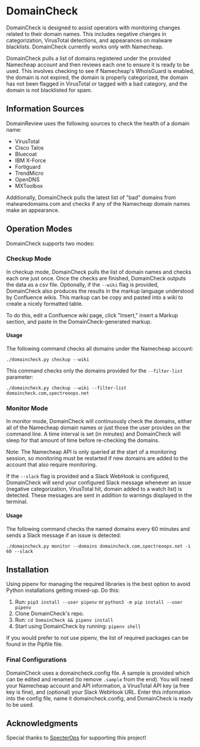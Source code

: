 # DomainCheck

DomainCheck is designed to assist operators with monitoring changes related to their domain names. This includes negative changes in categorization, VirusTotal detections, and appearances on malware blacklists. DomainCheck currently works only with Namecheap.

DomainCheck pulls a list of domains registered under the provided Namecheap account and then reviews each one to ensure it is ready to be used. This involves checking to see if Namecheap's WhoisGuard is enabled, the domain is not expired, the domain is properly categorized, the domain has not been flagged in VirusTotal or tagged with a bad category, and the domain is not blacklisted for spam.

## Information Sources

DomainReview uses the following sources to check the health of a domain name:

* VirusTotal
* Cisco Talos
* Bluecoat
* IBM X-Force
* Fortiguard
* TrendMicro
* OpenDNS
* MXToolbox

Additionally, DomainCheck pulls the latest list of "bad" domains from malwaredomains.com and checks if any of the Namecheap domain names make an appearance.

## Operation Modes

DomainCheck supports two modes:

### Checkup Mode

In checkup mode, DomainCheck pulls the list of domain names and checks each one just once. Once the checks are finished, DomainCheck outputs the data as a csv file. Optionally, if the `--wiki` flag is provided, DomainCheck also produces the results in the markup language understood by Confluence wikis. This markup can be copy and pasted into a wiki to create a nicely formatted table.

To do this, edit a Confluence wiki page, click "Insert," insert a Markup section, and paste in the DomainCheck-generated markup.

#### Usage

The following command checks all domains under the Namecheap account:

`./domaincheck.py checkup --wiki`

This command checks only the domains provided for the `--filter-list` parameter:

`./domaincheck.py checkup --wiki --filter-list domaincheck.com,spectreoops.net`

### Monitor Mode

In monitor mode, DomainCheck will continuously check the domains, either all of the Namecheap domain names or just those the user provides on the command line. A time interval is set (in minutes) and DomainCheck will sleep for that amount of time before re-checking the domains.

Note: The Namecheap API is only queried at the start of a monitoring session, so monitoring must be restarted if new domains are added to the account that also require monitoring.

If the `--slack` flag is provided and a Slack WebHook is configured, DomainCheck will send your configured Slack message whenever an issue (negative categorization, VirusTotal hit, domain added to a watch list) is detected. These messages are sent in addition to warnings displayed in the terminal.

#### Usage

The following command checks the named domains every 60 minutes and sends a Slack message if an issue is detected:

`./domaincheck.py monitor --domains domaincheck.com,spectreoops.net -i 60 --slack`

## Installation

Using pipenv for managing the required libraries is the best option to avoid Python installations getting mixed-up. Do this:

1. Run: `pip3 install --user pipenv` or `python3 -m pip install --user pipenv`
2. Clone DomainCheck's repo.
3. Run: `cd DomainCheck && pipenv install`
4. Start using DomainCheck by running: `pipenv shell`

If you would prefer to not use pipenv, the list of required packages can be found in the Pipfile file.

### Final Configurations

DomainCheck uses a domaincheck.config file. A sample is provided which can be edited and renamed (to remove `.sample` from the end). You will need your Namecheap account and API information, a VirusTotal API key (a free key is fine), and (optional) your Slack WebHook URL. Enter this information into the config file, name it domaincheck.config, and DomainCheck is ready to be used.

## Acknowledgments

Special thanks to [SpecterOps](https://specterops.io) for supporting this project!